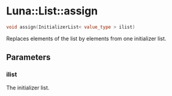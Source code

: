 # Luna::List::assign

```c++
void assign(InitializerList< value_type > ilist)
```

Replaces elements of the list by elements from one initializer list. 



## Parameters
### ilist
The initializer list. 

